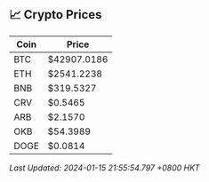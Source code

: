 ## 📈 Crypto Prices

| Coin | Price |
| ---- | ----- |
| BTC | $42907.0186 |
| ETH | $2541.2238 |
| BNB | $319.5327 |
| CRV | $0.5465 |
| ARB | $2.1570 |
| OKB | $54.3989 |
| DOGE | $0.0814 |

_Last Updated: 2024-01-15 21:55:54.797 +0800 HKT_